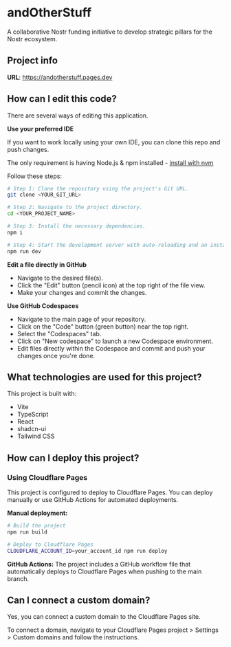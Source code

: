 # andOtherStuff

A collaborative Nostr funding initiative to develop strategic pillars for the Nostr ecosystem.

## Project info

**URL**: https://andotherstuff.pages.dev

## How can I edit this code?

There are several ways of editing this application.

**Use your preferred IDE**

If you want to work locally using your own IDE, you can clone this repo and push changes.

The only requirement is having Node.js & npm installed - [install with nvm](https://github.com/nvm-sh/nvm#installing-and-updating)

Follow these steps:

```sh
# Step 1: Clone the repository using the project's Git URL.
git clone <YOUR_GIT_URL>

# Step 2: Navigate to the project directory.
cd <YOUR_PROJECT_NAME>

# Step 3: Install the necessary dependencies.
npm i

# Step 4: Start the development server with auto-reloading and an instant preview.
npm run dev
```

**Edit a file directly in GitHub**

- Navigate to the desired file(s).
- Click the "Edit" button (pencil icon) at the top right of the file view.
- Make your changes and commit the changes.

**Use GitHub Codespaces**

- Navigate to the main page of your repository.
- Click on the "Code" button (green button) near the top right.
- Select the "Codespaces" tab.
- Click on "New codespace" to launch a new Codespace environment.
- Edit files directly within the Codespace and commit and push your changes once you're done.

## What technologies are used for this project?

This project is built with:

- Vite
- TypeScript
- React
- shadcn-ui
- Tailwind CSS

## How can I deploy this project?

### Using Cloudflare Pages
This project is configured to deploy to Cloudflare Pages. You can deploy manually or use GitHub Actions for automated deployments.

**Manual deployment:**
```sh
# Build the project
npm run build

# Deploy to Cloudflare Pages
CLOUDFLARE_ACCOUNT_ID=your_account_id npm run deploy
```

**GitHub Actions:**
The project includes a GitHub workflow file that automatically deploys to Cloudflare Pages when pushing to the main branch.

## Can I connect a custom domain?

Yes, you can connect a custom domain to the Cloudflare Pages site.

To connect a domain, navigate to your Cloudflare Pages project > Settings > Custom domains and follow the instructions.
